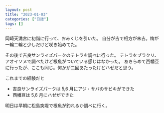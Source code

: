```yaml
---
layout: post
title: "2023-01-03"
categories: ["日誌"]
tags: []
---
```


岡崎天満宮に初詣に行って、おみくじを引いた。
自分が吉で相方が末吉。梅が一輪二輪と少しだけど咲き始めてた。

その後で吉良サンライズパークのテトラを調べに行った。
テトラをブラクリ、アオイソメで調べたけど根魚がついている感じはなかった。
あきらめて西幡豆に行ったが、ここも同じ。何かが二回あたったけどハゼだと思う。

これまでの経験だと

- 吉良サンライズパークは 5,6 月にアジ・サバのサビキができた
- 西幡豆は 5,6 月にハゼができた

明日は早朝に松島突堤で根魚が釣れるか調べに行く。
